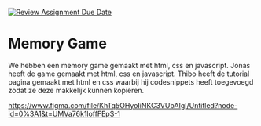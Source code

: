[![Review Assignment Due Date](https://classroom.github.com/assets/deadline-readme-button-24ddc0f5d75046c5622901739e7c5dd533143b0c8e959d652212380cedb1ea36.svg)](https://classroom.github.com/a/XiFIQTfY)


# Memory Game

We hebben een memory game gemaakt met html, css en javascript. Jonas heeft de game gemaakt met html, css en javascript. Thibo heeft de tutorial pagina gemaakt met html en css waarbij hij codesnippets heeft toegevoegd zodat ze deze makkelijk kunnen kopiëren.

https://www.figma.com/file/KhTq5OHyoIiNKC3VUbAIgI/Untitled?node-id=0%3A1&t=UMVa76k1loffFEpS-1
